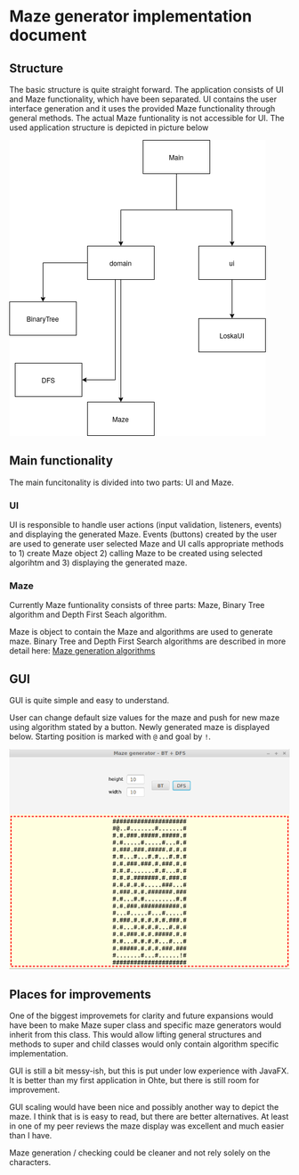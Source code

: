 # Maze generator implementation document

## Structure

The basic structure is quite straight forward. The application consists of UI and Maze functionality, which have been separated. UI contains the user interface generation and it uses the provided Maze functionality through general methods. The actual Maze funtionality is not accessible for UI. The used application structure is depicted in picture below

![alt text](https://github.com/koedi/tira-loska/blob/main/documentation/classes.png)


## Main functionality

The main funcitonality is divided into two parts: UI and Maze.

### UI

UI is responsible to handle user actions (input validation, listeners, events) and displaying the generated Maze. Events (buttons) created by the user are used to generate user selected Maze and UI calls appropriate methods to 1) create Maze object 2) calling Maze to be created using selected algorihtm and 3) displaying the generated maze.

### Maze

Currently Maze funtionality consists of three parts: Maze, Binary Tree algorithm and Depth First Seach algorithm.

Maze is object to contain the Maze and algorithms are used to generate maze. Binary Tree and Depth First Search algorithms are described in more detail here:
[Maze generation algorithms](https://medium.com/analytics-vidhya/maze-generations-algorithms-and-visualizations-9f5e88a3ae37)


## GUI

GUI is quite simple and easy to understand. 

User can change default size values for the maze and push for new maze using algorithm stated by a button. Newly generated maze is displayed below. Starting position is marked with ```@``` and goal by ```!```.

![alt text](https://github.com/koedi/tira-loska/blob/main/documentation/maze.png)


## Places for improvements

One of the biggest improvemets for clarity and future expansions would have been to make Maze super class and specific maze generators would inherit from this class. This would allow lifting general structures and methods to super and child classes would only contain algorithm specific implementation. 

GUI is still a bit messy-ish, but this is put under low experience with JavaFX. It is better than my first application in Ohte, but there is still room for improvement.

GUI scaling would have been nice and possibly another way to depict the maze. I think that is is easy to read, but there are better alternatives. At least in one of my peer reviews the maze display was excellent and much easier than I have.

Maze generation / checking could be cleaner and not rely solely on the characters.
